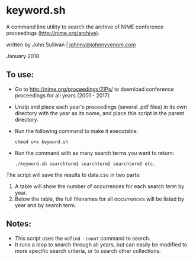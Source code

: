 # keyword.sh

A command line utility to search the archive of NIME conference proceedings (http://nime.org/archive). 

written by John Sullivan | johnny@johnnyvenom.com

January 2018

## To use: 

- Go to http://nime.org/proceedings/ZIPs/ to download conference proceedings for all years (2001 - 2017)
- Unzip and place each year's proceedings (several .pdf files) in its own directory with the year as its nome, and place this script in the parent directory. 
- Run the following command to make it executable:
    
    `chmod u+x keyword.sh`

- Run the command with as many search terms you want to return:

    `./keyword.sh searchterm1 searchterm2 searchterm3 etc.`

The script will save the results to data.csv in two parts: 

1. A table will show the number of occurrences for each search term by year. 
2. Below the table, the full filenames for all occurrences will be listed by year and by search term. 

## Notes: 
 
- This script uses the `mdfind -count` command to search. 
- It runs a loop to search through all years, but can easily be modified to more specific search criteria, or to search other collections.

